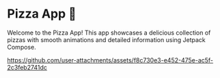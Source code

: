 # Pizza App 🍕

Welcome to the Pizza App! This app showcases a delicious collection of pizzas with smooth animations and detailed information using Jetpack Compose.

https://github.com/user-attachments/assets/f8c730e3-e452-475e-ac5f-2c3feb2741dc

